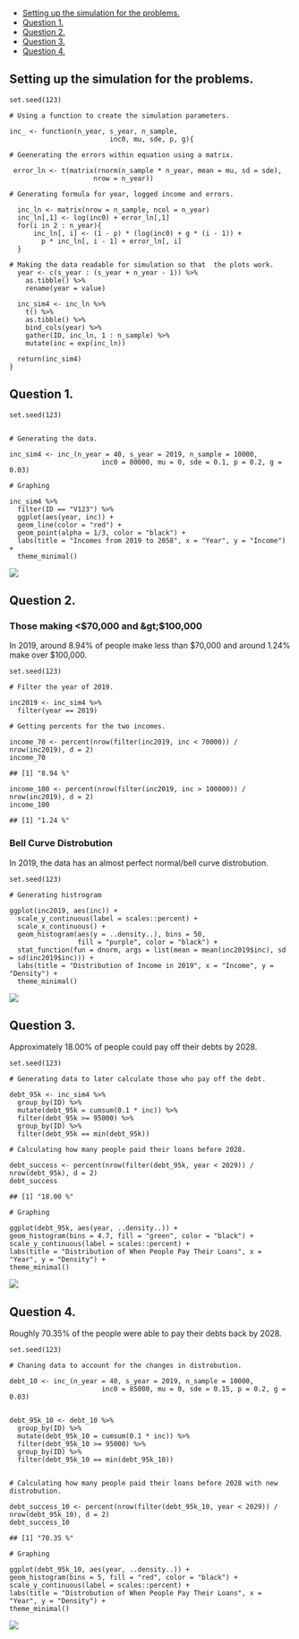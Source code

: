 -   [Setting up the simulation for
    the problems.](#setting-up-the-simulation-for-the-problems.)
-   [Question 1.](#question-1.)
-   [Question 2.](#question-2.)
-   [Question 3.](#question-3.)
-   [Question 4.](#question-4.)

Setting up the simulation for the problems.
-------------------------------------------

    set.seed(123)

    # Using a function to create the simulation parameters. 

    inc_ <- function(n_year, s_year, n_sample,
                             inc0, mu, sde, p, g){

    # Geenerating the errors within equation using a matrix. 

     error_ln <- t(matrix(rnorm(n_sample * n_year, mean = mu, sd = sde), 
                         nrow = n_year))
     
    # Generating formula for year, logged income and errors.
      
      inc_ln <- matrix(nrow = n_sample, ncol = n_year)
      inc_ln[,1] <- log(inc0) + error_ln[,1]
      for(i in 2 : n_year){
          inc_ln[, i] <- (1 - p) * (log(inc0) + g * (i - 1)) +
            p * inc_ln[, i - 1] + error_ln[, i]
      }

    # Making the data readable for simulation so that  the plots work.  
      year <- c(s_year : (s_year + n_year - 1)) %>%
        as.tibble() %>%
        rename(year = value)
      
      inc_sim4 <- inc_ln %>%
        t() %>%
        as.tibble() %>%
        bind_cols(year) %>%
        gather(ID, inc_ln, 1 : n_sample) %>%
        mutate(inc = exp(inc_ln))
      
      return(inc_sim4)
    }

Question 1.
-----------

    set.seed(123)


    # Generating the data. 

    inc_sim4 <- inc_(n_year = 40, s_year = 2019, n_sample = 10000, 
                           inc0 = 80000, mu = 0, sde = 0.1, p = 0.2, g = 0.03)

    # Graphing

    inc_sim4 %>%
      filter(ID == "V123") %>%
      ggplot(aes(year, inc)) +
      geom_line(color = "red") +
      geom_point(alpha = 1/3, color = "black") +
      labs(title = "Incomes from 2019 to 2058", x = "Year", y = "Income") + 
      theme_minimal()

![](simulation_files/figure-markdown_strict/Q1-1.png)

Question 2.
-----------

### Those making &lt;$70,000 and &gt;$100,000

In 2019, around 8.94% of people make less than $70,000 and around 1.24%
make over $100,000.

    set.seed(123)

    # Filter the year of 2019.

    inc2019 <- inc_sim4 %>%
      filter(year == 2019)

    # Getting percents for the two incomes.

    income_70 <- percent(nrow(filter(inc2019, inc < 70000)) / nrow(inc2019), d = 2)
    income_70

    ## [1] "8.94 %"

    income_100 <- percent(nrow(filter(inc2019, inc > 100000)) / nrow(inc2019), d = 2)
    income_100

    ## [1] "1.24 %"

### Bell Curve Distrobution

In 2019, the data has an almost perfect normal/bell curve distrobution.

    set.seed(123)

    # Generating histrogram 
      
    ggplot(inc2019, aes(inc)) +
      scale_y_continuous(label = scales::percent) +
      scale_x_continuous() +
      geom_histogram(aes(y = ..density..), bins = 50, 
                     fill = "purple", color = "black") +
      stat_function(fun = dnorm, args = list(mean = mean(inc2019$inc), sd = sd(inc2019$inc))) +
      labs(title = "Distribution of Income in 2019", x = "Income", y = "Density") +
      theme_minimal()

![](simulation_files/figure-markdown_strict/Q2,%20distrobution-1.png)

Question 3.
-----------

Approximately 18.00% of people could pay off their debts by 2028.

    set.seed(123)

    # Generating data to later calculate those who pay off the debt.

    debt_95k <- inc_sim4 %>%
      group_by(ID) %>%
      mutate(debt_95k = cumsum(0.1 * inc)) %>%
      filter(debt_95k >= 95000) %>%
      group_by(ID) %>%
      filter(debt_95k == min(debt_95k))

    # Calculating how many people paid their loans before 2028.

    debt_success <- percent(nrow(filter(debt_95k, year < 2029)) / nrow(debt_95k), d = 2)
    debt_success

    ## [1] "18.00 %"

    # Graphing

    ggplot(debt_95k, aes(year, ..density..)) +
    geom_histogram(bins = 4.7, fill = "green", color = "black") +
    scale_y_continuous(label = scales::percent) +
    labs(title = "Distribution of When People Pay Their Loans", x = "Year", y = "Density") +
    theme_minimal()  

![](simulation_files/figure-markdown_strict/Q3,%20debt-1.png)

Question 4.
-----------

Roughly 70.35% of the people were able to pay their debts back by 2028.

    set.seed(123)

    # Chaning data to account for the changes in distrobution.

    debt_10 <- inc_(n_year = 40, s_year = 2019, n_sample = 10000, 
                           inc0 = 85000, mu = 0, sde = 0.15, p = 0.2, g = 0.03)


    debt_95k_10 <- debt_10 %>%
      group_by(ID) %>%
      mutate(debt_95k_10 = cumsum(0.1 * inc)) %>%
      filter(debt_95k_10 >= 95000) %>%
      group_by(ID) %>%
      filter(debt_95k_10 == min(debt_95k_10))


    # Calculating how many people paid their loans before 2028 with new distrobution.

    debt_success_10 <- percent(nrow(filter(debt_95k_10, year < 2029)) / nrow(debt_95k_10), d = 2)
    debt_success_10

    ## [1] "70.35 %"

    # Graphing

    ggplot(debt_95k_10, aes(year, ..density..)) +
    geom_histogram(bins = 5, fill = "red", color = "black") +
    scale_y_continuous(label = scales::percent) +
    labs(title = "Distrobution of When People Pay Their Loans", x = "Year", y = "Density") +
    theme_minimal()  

![](simulation_files/figure-markdown_strict/Q4,%20debt-1.png)
